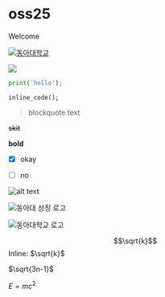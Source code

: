 # oss25
Welcome

[![동아대학교](https://wwwold.donga.ac.kr/Web2017/Sub/001004001_2021_symbol.jpg)](https://donga.ac.kr)


[![](https://wwwold.donga.ac.kr/Web2017/Sub/001004001_2021_symbol.jpg)](https://www.donga.ac.kr)

```python
print('hello');
```
`inline_code();`

> blockquote text

~~skit~~

**bold**  


- [x] okay
- [ ] no


![alt text](https://wwwold.donga.ac.kr/Web2017/Sub/001004001_2021_symbol.jpg "동아대학교 로고")

![동아대 상징 로고](https://wwwold.donga.ac.kr/Web2017/Sub/001004001_2021_symbol.jpg "동아대학교 로고")

![][dau-logo]

[dau-logo]: https://wwwold.donga.ac.kr/Web2017/Sub/001004001_2021_symbol.jpg "동아대학교 로고"


$$\sqrt{k}$$
Inline: $\sqrt{k}$

$\sqrt{3n-1}$

$E = mc^2$
